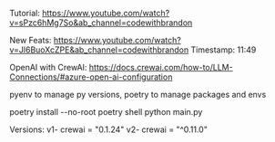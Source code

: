 Tutorial: https://www.youtube.com/watch?v=sPzc6hMg7So&ab_channel=codewithbrandon

New Feats: https://www.youtube.com/watch?v=Jl6BuoXcZPE&ab_channel=codewithbrandon
Timestamp: 11:49

OpenAI with CrewAI: https://docs.crewai.com/how-to/LLM-Connections/#azure-open-ai-configuration

pyenv to manage py versions, poetry to manage packages and envs

poetry install --no-root
poetry shell
python main.py

Versions:
v1- crewai = "0.1.24"
v2- crewai = "^0.11.0"
